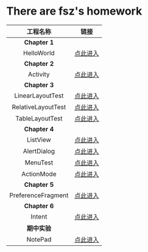 # There are fsz's homework

|      工程名称      |                             链接                             |
| :----------------: | :----------------------------------------------------------: |
|   **Chapter 1**    |                                                              |
|     HelloWorld     | [点此进入](https://github.com/317363184/class/tree/master/HelloWorld) |
|   **Chapter 2**    |                                                              |
|      Activity      | [点此进入](https://github.com/317363184/class/tree/master/Activity) |
|   **Chapter 3**    |                                                              |
|  LinearLayoutTest  | [点此进入](https://github.com/317363184/class/tree/master/LinearLayoutTest) |
| RelativeLayoutTest | [点此进入](https://github.com/317363184/class/tree/master/RelativeLayoutTest) |
|  TableLayoutTest   | [点此进入](https://github.com/317363184/class/tree/master/TableLayoutTest) |
|   **Chapter 4**    |                                                              |
|      ListView      | [点此进入](https://github.com/317363184/class/tree/master/ListView) |
|    AlertDialog     | [点此进入](https://github.com/317363184/class/tree/master/AlertDialog) |
|      MenuTest      | [点此进入](https://github.com/317363184/class/tree/master/MenuTest_xml) |
|     ActionMode     | [点此进入](https://github.com/317363184/class/tree/master/ContextActionModeTest) |
|   **Chapter 5**    |                                                              |
| PreferenceFragment | [点此进入](https://github.com/317363184/class/tree/master/PrefereceFragment) |
|   **Chapter 6**    |                                                              |
|       Intent       | [点此进入](https://github.com/317363184/class/tree/master/Intent) |
|    **期中实验**    |                                                              |
|      NotePad       | [点此进入](https://github.com/317363184/class/tree/master/NotePad) |





